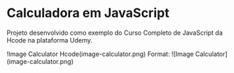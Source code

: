 # Calculadora em JavaScript

Projeto desenvolvido como exemplo do Curso Completo de JavaScript da Hcode na plataforma Udemy.

!Image Calculator Hcode(image-calculator.png)
Format: ![Image Calculator] (image-calculator.png)
